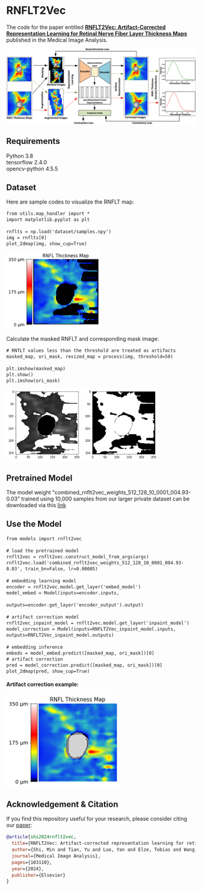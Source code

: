 # RNFLT2Vec

The code for the paper entitled [**RNFLT2Vec: Artifact-Corrected Representation Learning for Retinal Nerve Fiber Layer Thickness Maps**](https://doi.org/10.1016/j.media.2024.103110) published in the Medical Image Analysis.

<img src="imgs/Fig1.jpg" width="700">

## Requirements
Python 3.8 <br/>
tensorflow 2.4.0 <br/>
opencv-python 4.5.5

## Dataset

Here are sample codes to visualize the RNFLT map:
````
from utils.map_handler import *
import matplotlib.pyplot as plt

rnflts = np.load('dataset/samples.npy')
img = rnflts[0]
plot_2dmap(img, show_cup=True)
````
<img src="imgs/Fig2.png" width="250">

Calculate the masked RNFLT and corresponding mask image:
````
# RNTLT values less than the threshold are treated as artifacts
masked_map, ori_mask, resized_map = process(img, threshold=50)

plt.imshow(masked_map)
plt.show()
plt.imshow(ori_mask)
````
<img src="imgs/masked_map.png" width="200">
<img src="imgs/ori_mask.png" width="200">

## Pretrained Model
The model weight "combined_rnflt2vec_weights_512_128_10_0001_004.93-0.03" trained using 10,000 samples from our larger private dataset can be downloaded via this [link](https://drive.google.com/file/d/1LsOz5bp8bVKJR7npRNE5RQ3sCI4yg4Cz/view?usp=sharing)


## Use the Model
````
from models import rnflt2vec

# load the pretrained model
rnflt2vec = rnflt2vec.construct_model_from_args(args)
rnflt2vec.load('combined_rnflt2vec_weights_512_128_10_0001_004.93-0.03', train_bn=False, lr=0.00005)

# embedding learning model
encoder = rnflt2vec.model.get_layer('embed_model')
model_embed = Model(inputs=encoder.inputs, 
                    outputs=encoder.get_layer('encoder_output').output)
                    
# artifact correction model                   
rnflt2vec_inpaint_model = rnflt2vec.model.get_layer('inpaint_model')
model_correction = Model(inputs=RNFLT2Vec_inpaint_model.inputs, outputs=RNFLT2Vec_inpaint_model.outputs)
                                 
# embedding inference
embeds = model_embed.predict([masked_map, ori_mask])[0] 
# artifact correction
pred = model_correction.predict([masked_map, ori_mask])[0]
plot_2dmap(pred, show_cup=True)
````

#### Artifact correction example: <br />
<img src="imgs/example.png" width="300">

## Acknowledgement & Citation


If you find this repository useful for your research, please consider citing our [paper](https://doi.org/10.1016/j.media.2024.103110):

```bibtex
@article{shi2024rnflt2vec,
  title={RNFLT2Vec: Artifact-corrected representation learning for retinal nerve fiber layer thickness maps},
  author={Shi, Min and Tian, Yu and Luo, Yan and Elze, Tobias and Wang, Mengyu},
  journal={Medical Image Analysis},
  pages={103110},
  year={2024},
  publisher={Elsevier}
}

